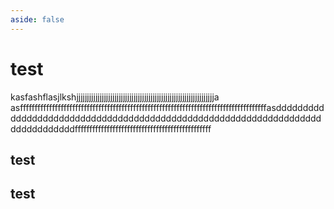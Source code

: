 ```yaml
---
aside: false
---
```

# test

kasfashflasjlkshjjjjjjjjjjjjjjjjjjjjjjjjjjjjjjjjjjjjjjjjjjjjjjjjjjjjjjjjjjjjjjjjja
asfffffffffffffffffffffffffffffffffffffffffffffffffffffffffffffffffffffffffffffffffffffasdddddddddddddddddddddddddddddddddddddddddddddddddddddddddddddddddddddddddddddddfffffffffffffffffffffffffffffffffffffffffffffff

## test

## test